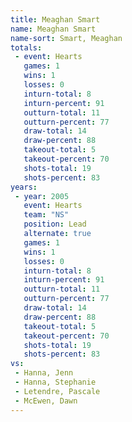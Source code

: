 ```yaml
---
title: Meaghan Smart
name: Meaghan Smart
name-sort: Smart, Meaghan
totals:
 - event: Hearts
   games: 1
   wins: 1
   losses: 0
   inturn-total: 8
   inturn-percent: 91
   outturn-total: 11
   outturn-percent: 77
   draw-total: 14
   draw-percent: 88
   takeout-total: 5
   takeout-percent: 70
   shots-total: 19
   shots-percent: 83
years:
 - year: 2005
   event: Hearts
   team: "NS"
   position: Lead
   alternate: true
   games: 1
   wins: 1
   losses: 0
   inturn-total: 8
   inturn-percent: 91
   outturn-total: 11
   outturn-percent: 77
   draw-total: 14
   draw-percent: 88
   takeout-total: 5
   takeout-percent: 70
   shots-total: 19
   shots-percent: 83
vs:
 - Hanna, Jenn
 - Hanna, Stephanie
 - Letendre, Pascale
 - McEwen, Dawn
---
```


